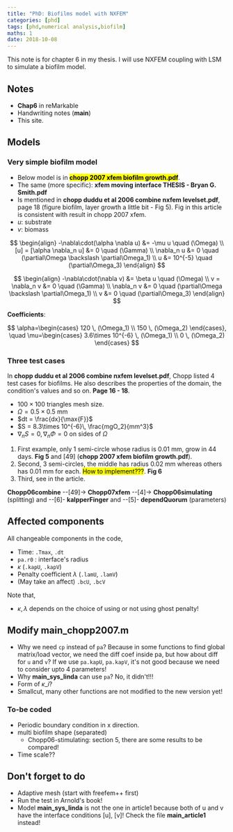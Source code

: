 ```yaml
---
title: "PhD: Biofilms model with NXFEM"
categories: [phd]
tags: [phd,numerical analysis,biofilm]
maths: 1
date: 2018-10-08
---
```


This note is for chapter 6 in my thesis. I will use NXFEM coupling with LSM to simulate a biofilm model. 

## Notes

- **Chap6** in reMarkable
- Handwriting notes (**main**)
- This site.

## Models

### Very simple biofilm model

- Below model is in **<mark>chopp 2007 xfem biofilm growth.pdf</mark>**.
- The same (more specific): **xfem moving interface THESIS - Bryan G. Smith.pdf**
- Is mentioned in **chopp duddu et al 2006 combine nxfem levelset.pdf**, page 18 (figure biofilm, layer growth a little bit - Fig 5). Fig in this article is consistent with result in chopp 2007 xfem.
- $u$: substrate
- $v$: biomass

<div class="row d-flex" markdown="1">
<div class="col s12 l6" markdown="1">

$$
\begin{align}
-\nabla\cdot(\alpha \nabla u) &= -\mu u \quad (\Omega) \\
[u] = [\alpha \nabla_n u] &= 0 \quad (\Gamma) \\
\nabla_n u &= 0 \quad (\partial\Omega \backslash \partial\Omega_1) \\
u &= 10^{-5} \quad (\partial\Omega_3)
\end{align}
$$

</div>
<div class="col s12 l6" markdown="1">

$$
\begin{align}
-\nabla\cdot(\nabla v) &= \beta u \quad (\Omega) \\
v = \nabla_n v &= 0 \quad (\Gamma) \\
\nabla_n v &= 0 \quad (\partial\Omega \backslash \partial\Omega_1) \\
v &= 0 \quad (\partial\Omega_3)
\end{align}
$$

</div>
</div>

**Coefficients**:

$$
\alpha=\begin{cases} 120 \, (\Omega_1) \\ 150 \, (\Omega_2) \end{cases}, \quad
\mu=\begin{cases} 3.6\times 10^{-6} \, (\Omega_1) \\ 0 \, (\Omega_2) \end{cases}
$$

### Three test cases

In **chopp duddu et al 2006 combine nxfem levelset.pdf**, Chopp listed 4 test cases for biofilms. He also describes the properties of the domain, the condition's values and so on. **Page 16 - 18**.

- $100\times 100$ triangles mesh size.
- $\Omega = 0.5\times 0.5$ mm
- $dt = \frac{dx}{\max{F}}$
- $S = 8.3\times 10^{-6}\, \frac{mgO_2}{mm^3}$
- $\nabla_n S=0, \nabla_n \Phi = 0$ on sides of $\Omega$

1. First example, only 1 semi-circle whose radius is $0.01$ mm, grow in $44$ days. **Fig 5** and [49] (**chopp 2007 xfem biofilm growth.pdf**).
2. Second, 3 semi-circles, the middle has radius $0.02$ mm whereas others has $0.01$ mm for each. <mark>How to implement???</mark>. **Fig 6**
3. Third, see in the article.

**Chopp06combine** --[49]-> **Chopp07xfem** --[4]-> **Chopp06simulating** (splitting) and --[6]- **kalpperFinger** and --[5]- **dependQuorum** (parameters)


## Affected components

All changeable components in the code,

- Time: `.Tmax`, `.dt`
- `pa.r0` : interface's radius
- $\kappa$ (`.kapU`, `.kapV`)
- Penalty coefficient $\lambda$ (`.lamU`, `.lamV`)
- (May take an affect) `.bcU`, `.bcV`

Note that,

- $\kappa, \lambda$ depends on the choice of using or not using ghost penalty!


## Modify main_chopp2007.m

- Why we need `cp` instead of `pa`? Because in some functions to find global matrix/load vector, we need the diff coef inside pa, but how about diff for `u` and `v`? If we use `pa.kapU`, `pa.kapV`, it's not good because we need to consider upto 4 parameters!
- Why **main_sys_linda** can use `pa`? No, it didn't!!!
- Form of $\kappa\_i$?
- Smallcut, many other functions are not modified to the new version yet!

### To-be coded

- Periodic boundary condition in x direction.
- multi biofilm shape (separated)
  - Chopp06-stimulating: section 5, there are some results to be compared!
- Time scale??


## Don't forget to do

- Adaptive mesh (start with freefem++ first)
- Run the test in Arnold's book!
- Model **main_sys_linda** is not the one in article1 because both of u and v have the interface conditions [u], [v]! Check the file **main_article1** instead!
